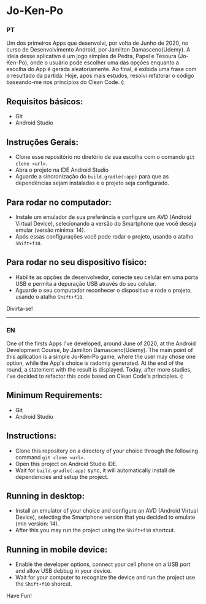 # Jo-Ken-Po
### PT
Um dos primeiros Apps que desenvolvi, por volta de Junho de 2020, no curso de Desenvolvimento Android, por Jamilton Damasceno(Udemy).
A ideia desse aplicativo é um jogo simples de Pedra, Papel e Tesoura (Jo-Ken-Po), onde o usuário pode escolher uma das opções enquanto a escolha do App é gerada aleatoriamente.
Ao final, é exibida uma frase com o resultado da partida.
Hoje, após mais estudos, resolvi refatorar o código baseando-me nos princípios do Clean Code.
(:

## Requisitos básicos:
* Git
* Android Studio

## Instruções Gerais:
* Clone esse repositório no diretório de sua escolha com o comando `git clone <url>`.
* Abra o projeto na IDE Android Studio
* Aguarde a sincronização do `build.gradle(:app)` para que as dependências sejam instaladas e o projeto seja configurado.

## Para rodar no computador:
* Instale um emulador de sua preferência e configure um AVD (Android Virtual Device), selecionando a versão do Smartphone que você deseja emular (versão mínima: 14).
* Após essas configurações você pode rodar o projeto, usando o atalho `Shift+f10`.

## Para rodar no seu dispositivo físico:
* Habilite as opções de desenvolvedor, conecte seu celular em uma porta USB e permita a depuração USB através do seu celular.
* Aguarde o seu computador reconhecer o dispositivo e rode o projeto, usando o atalho `Shift+f10`.

Divirta-se!

---

### EN
One of the firsts Apps I've developed, around June of 2020, at the Android Development Course, by Jamilton Damasceno(Udemy).
The main point of this aplication is a simple Jo-Ken-Po game, where the user may chose one option, while the App's choice is radomly generated.
At the end of the round, a statement with the result is displayed.
Today, after more studies, I've decided to refactor this code based on Clean Code's principles.
(:

## Minimum Requirements:
* Git
* Android Studio

## Instructions:
* Clone this repository on a directory of your choice through the following command `git clone <url>`.
* Open this project on Android Studio IDE.
* Wait for `build.gradle(:app)` sync, it will automatically install de dependencies and setup the project.

## Running in desktop:
* Install an emulator of your choice and configure an AVD (Android Virtual Device), selecting the Smartphone version that you decided to emulate (min version: 14).
* After this you may run the project using the `Shift+f10` shortcut.

## Running in mobile device:
* Enable the developer options, connect your cell phone on a USB port and allow USB debbug in your device.
* Wait for your computer to recognize the device and run the project use the `Shift+f10` shorcut.

Have Fun!

